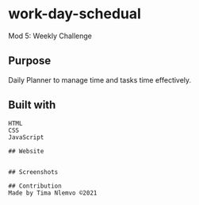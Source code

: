 # work-day-schedual
Mod 5: Weekly Challenge 

## Purpose 
Daily Planner to manage time and tasks time effectively.

## Built with
    HTML
    CSS
    JavaScript

    ## Website


    ## Screenshots

    ## Contribution
    Made by Tima Nlemvo ©️2021